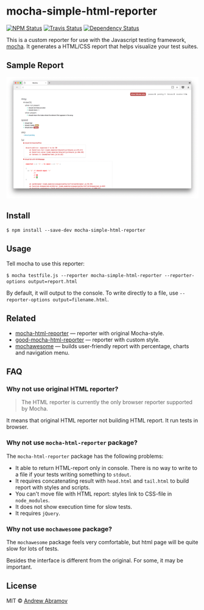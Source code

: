 mocha-simple-html-reporter
==========================

[![NPM Status][npm-img]][npm]
[![Travis Status][test-img]][travis]
[![Dependency Status][david-img]][david]

[npm]:          https://www.npmjs.org/package/mocha-simple-html-reporter
[npm-img]:      https://img.shields.io/npm/v/mocha-simple-html-reporter.svg

[travis]:       https://travis-ci.org/blond/mocha-simple-html-reporter
[test-img]:     https://img.shields.io/travis/blond/mocha-simple-html-reporter/master.svg?label=tests

[david]:        https://david-dm.org/blond/mocha-simple-html-reporter
[david-img]:    https://img.shields.io/david/blond/mocha-simple-html-reporter/master.svg?style=flat

This is a custom reporter for use with the Javascript testing framework, [mocha](http://mochajs.org/). It generates a HTML/CSS report that helps visualize your test suites.

Sample Report
-------------

![Sample Report](./report.gif)

Install
-------

```
$ npm install --save-dev mocha-simple-html-reporter
```

Usage
-----

Tell mocha to use this reporter:

```shell
$ mocha testfile.js --reporter mocha-simple-html-reporter --reporter-options output=report.html
```

By default, it will output to the console. To write directly to a file, use `--reporter-options output=filename.html`.

Related
-------

* [mocha-html-reporter](https://github.com/HermannPencole/mocha-html-reporter) — reporter with original Mocha-style.
* [good-mocha-html-reporter](https://github.com/Gauge/html_table_reporter) — reporter with custom style.
* [mochawesome](https://github.com/adamgruber/mochawesome) — builds user-friendly report with percentage, charts and navigation menu.

FAQ
---

### Why not use original HTML reporter?

> The HTML reporter is currently the only browser reporter supported by Mocha.

It means that original HTML reporter not building HTML report. It run tests in browser.

### Why not use `mocha-html-reporter` package?

The `mocha-html-reporter` package has the following problems:

* It able to return HTML-report only in console. There is no way to write to a file if your tests writing something to `stdout`.
* It requires concatenating result with `head.html` and `tail.html` to build report with styles and scripts.
* You can't move file with HTML report: styles link to CSS-file in `node_modules`.
* It does not show execution time for slow tests.
* It requires `jQuery`.

### Why not use `mochawesome` package?

The `mochawesome` package feels very comfortable, but html page will be quite slow for lots of tests.

Besides the interface is different from the original. For some, it may be important.

License
-------

MIT © [Andrew Abramov](https://github.com/blond)

